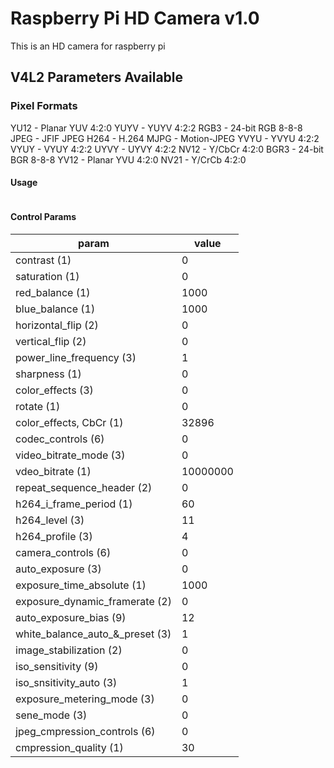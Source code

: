 # Raspberry Pi HD Camera v1.0
This is an HD camera for raspberry pi

## V4L2 Parameters Available

### Pixel Formats
  YU12 - Planar YUV 4:2:0
  YUYV - YUYV 4:2:2
  RGB3 - 24-bit RGB 8-8-8
  JPEG - JFIF JPEG
  H264 - H.264
  MJPG - Motion-JPEG
  YVYU - YVYU 4:2:2
  VYUY - VYUY 4:2:2
  UYVY - UYVY 4:2:2
  NV12 - Y/CbCr 4:2:0
  BGR3 - 24-bit BGR 8-8-8
  YV12 - Planar YVU 4:2:0
  NV21 - Y/CrCb 4:2:0

#### Usage
```

```

#### Control Params
| param                           | value    |
| ------------------------------- | -------- |
| contrast (1)                    | 0        |
| saturation (1)                  | 0        |
| red_balance (1)                 | 1000     |
| blue_balance (1)                | 1000     |
| horizontal_flip (2)             | 0        |
| vertical_flip (2)               | 0        |
| power_line_frequency (3)        | 1        |
| sharpness (1)                   | 0        |
| color_effects (3)               | 0        |
| rotate (1)                      | 0        |
| color_effects, CbCr (1)         | 32896    |
| codec_controls (6)              | 0        |
| video_bitrate_mode (3)          | 0        |
| vdeo_bitrate (1)                | 10000000 |
| repeat_sequence_header (2)      | 0        |
| h264_i_frame_period (1)         | 60       |
| h264_level (3)                  | 11       |
| h264_profile (3)                | 4        |
| camera_controls (6)             | 0        |
| auto_exposure (3)               | 0        |
| exposure_time_absolute (1)      | 1000     |
| exposure_dynamic_framerate (2)  | 0        |
| auto_exposure_bias (9)          | 12       |
| white_balance_auto_&_preset (3) | 1        |
| image_stabilization (2)         | 0        |
| iso_sensitivity (9)             | 0        |
| iso_snsitivity_auto (3)         | 1        |
| exposure_metering_mode (3)      | 0        |
| sene_mode (3)                   | 0        |
| jpeg_cmpression_controls (6)    | 0        |
| cmpression_quality (1)          | 30       |